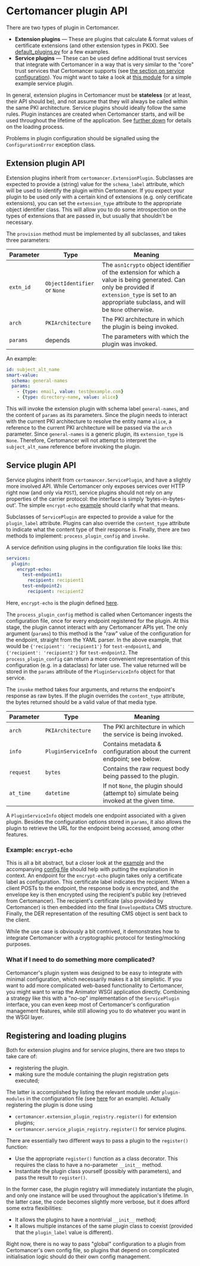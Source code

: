# Certomancer plugin API


There are two types of plugin in Certomancer.

* **Extension plugins** &mdash; These are plugins that calculate & format values of certificate
  extensions (and other extension types in PKIX).
  See [default_plugins.py](../certomancer/default_plugins.py) for a few examples.
* **Service plugins** &mdash; These can be used define additional trust services that integrate
  with Certomancer in a way that is very similar to the "core" trust services that Certomancer
  supports (see [the section on service configuration](config.md#defining-service-endpoints)).
  You might want to take a look at [this module](../example_plugin/encrypt_echo.py) for a
  simple example service plugin.
  

In general, extension plugins in Certomancer must be **stateless** (or at least, their API should
be), and not assume that they will always be called within the same PKI architecture. 
Service plugins should ideally follow the same rules. Plugin instances are created when Certomancer
starts, and will be used throughout the lifetime of the application.
See [further down](#registering-and-loading-plugins) for details on the loading process.

Problems in plugin configuration should be signalled using the `ConfigurationError` exception class.

## Extension plugin API

Extension plugins inherit from `certomancer.ExtensionPlugin`.
Subclasses are expected to provide a (string) value for the `schema_label` attribute, which
will be used to identify the plugin within Certomancer.
If you expect your plugin to be used only with a certain kind of extensions (e.g. only certificate
extensions), you can set the `extension_type` attribute to the appropriate object identifier class.
This will allow you to do some introspection on the types of extensions that are passed in, but
usually that shouldn't be necessary.

The `provision` method must be implemented by all subclasses, and takes three parameters:

| Parameter | Type | Meaning |
| --- | --- | --- |
|`extn_id` | `ObjectIdentifier` or `None` | The `asn1crypto` object identifier of the extension for which a value is being generated. Can only be provided if `extension_type` is set to an appropriate subclass, and will be `None` otherwise.|
| `arch` | `PKIArchitecture` | The PKI architecture in which the plugin is being invoked. |
| `params` | depends | The parameters with which the plugin was invoked.|

An example:

```yaml
id: subject_alt_name
smart-value:
  schema: general-names
  params:
    - {type: email, value: test@example.com}
    - {type: directory-name, value: alice}
```

This will invoke the extension plugin with schema label `general-names`, and the content of `params`
as its parameters. Since the plugin needs to interact with the current PKI architecture to resolve
the entity name `alice`, a reference to the current PKI architecture will be passed via the `arch`
parameter. Since `general-names` is a generic plugin, its `extension_type` is `None`. Therefore,
Certomancer will not attempt to interpret the `subject_alt_name` reference before invoking the
plugin.


## Service plugin API

Service plugins inherit from `certomancer.ServicePlugin`, and have a slightly more involved API.
While Certomancer only exposes services over HTTP right now (and only via `POST`), service plugins
should not rely on any properties of the carrier protocol: the interface is simply
'bytes-in-bytes-out'. The simple `encrypt-echo` [example](../example_plugin/encrypt_echo.py)
should clarify what that means.


Subclasses of `ServicePlugin` are expected to provide a value for the `plugin_label` attribute.
Plugins can also override the `content_type` attribute to indicate what the content type of their
response is. Finally, there are two methods to implement: `process_plugin_config` and `invoke`.

A service definition using plugins in the configuration file looks like this:

```yaml
services:
  plugin:
    encrypt-echo:
      test-endpoint1:
        recipient: recipient1
      test-endpoint2:
        recipient: recipient2
```
Here, `encrypt-echo` is the plugin defined [here](../example_plugin/encrypt_echo.py).

The `process_plugin_config` method is called when Certomancer ingests the configuration file, once
for every endpoint registered for the plugin.
At this stage, the plugin cannot interact with any Certomancer APIs yet.
The only argument (`params`) to this method is the "raw" value of the configuration for the
endpoint, straight from the YAML parser. In the above example, that would be
`{'recipient': 'recipient1'}` for `test-endpoint1`, and `{'recipient': 'recipient2'}` for
`test-endpoint2`.
The `process_plugin_config` can return a more convenient representation of this configuration (e.g.
in a dataclass) for later use. The value returned will be stored in the `params` attribute of
the `PluginServiceInfo` object for that service.

The `invoke` method takes four arguments, and returns the endpoint's response as raw bytes.
If the plugin overrides the `content_type` attribute, the bytes returned should be a valid value
of that media type.

| Parameter | Type | Meaning |
| --- | --- | --- |
| `arch` | `PKIArchitecture` | The PKI architecture in which the service is being invoked. | 
| `info` | `PluginServiceInfo` | Contains metadata & configuration about the current endpoint; see below. |
| `request` | `bytes` | Contains the raw request body being passed to the plugin. |
| `at_time` | `datetime` | If not `None`, the plugin should (attempt to) simulate being invoked at the given time. |

A `PluginServiceInfo` object models one endpoint associated with a given plugin.
Besides the configuration options stored in `params`, it also allows the plugin to retrieve the URL
for the endpoint being accessed, among other features.


### Example: `encrypt-echo`

This is all a bit abstract, but a closer look at the [example](../example_plugin/encrypt_echo.py) 
and the accompanying [config file](../tests/data/with-plugin.yml) should help with putting the
explanation in context.
An endpoint for the `encrypt-echo` plugin takes only a certificate label as configuration.
This certificate label indicates the recipient.
When a client POSTs to the endpoint, the response body is encrypted, and the envelope key is then
encrypted using the recipient's public key (retrieved from Certomancer).
The recipient's certificate (also provided by Certomancer) is then embedded into the
final `EnvelopedData` CMS structure. Finally, the DER representation of the resulting CMS object
is sent back to the client.

While the use case is obviously a bit contrived, it demonstrates how to integrate Certomancer
with a cryptographic protocol for testing/mocking purposes.

### What if I need to do something more complicated?

Certomancer's plugin system was designed to be easy to integrate with minimal configuration, which
necessarily makes it a bit simplistic. If you want to add more complicated web-based functionality
to Certomancer, you might want to wrap the Animator WSGI application directly.
Combining a strategy like this with a "no-op" implementation of the `ServicePlugin` interface,
you can even keep most of Certomancer's configuration management features, while still allowing you
to do whatever you want in the WSGI layer.

## Registering and loading plugins

Both for extension plugins and for service plugins, there are two steps to take care of:

 * registering the plugin.
 * making sure the module containing the plugin registration gets executed;

The latter is accomplished by listing the relevant module under `plugin-modules` in the
configuration file (see [here](../tests/data/with-plugin.yml) for an example).
Actually registering the plugin is done using

* `certomancer.extension_plugin_registry.register()` for extension plugins;
* `certomancer.service_plugin_registry.register()` for service plugins.

There are essentially two different ways to pass a plugin to the `register()` function:

* Use the appropriate `register()` function as a class decorator. This requires the class to have
  a no-parameter `__init__` method.
* Instantiate the plugin class yourself (possibly with parameters), 
  and pass the result to `register()`.

In the former case, the plugin registry will immediately instantiate the plugin, and only one
instance will be used throughout the application's lifetime. In the latter case, the code becomes
slightly more verbose, but it does afford some extra flexibilities:

* It allows the plugins to have a nontrivial `__init__` method;
* It allows multiple instances of the same plugin class to coexist (provided that the `plugin_label`
  value is different).


Right now, there is no way to pass "global" configuration to a plugin from Certomancer's own config
file, so plugins that depend on complicated initialisation logic should do their own config
management.
